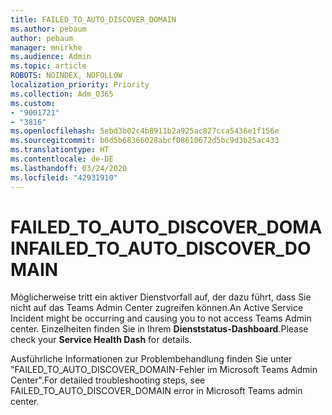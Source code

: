 ```yaml
---
title: FAILED_TO_AUTO_DISCOVER_DOMAIN
ms.author: pebaum
author: pebaum
manager: mnirkhe
ms.audience: Admin
ms.topic: article
ROBOTS: NOINDEX, NOFOLLOW
localization_priority: Priority
ms.collection: Adm_O365
ms.custom:
- "9001721"
- "3816"
ms.openlocfilehash: 5ebd3b02c4b8911b2a925ac827cca5436e1f156e
ms.sourcegitcommit: b0d5b68366028abcf08610672d5bc9d3b25ac433
ms.translationtype: HT
ms.contentlocale: de-DE
ms.lasthandoff: 03/24/2020
ms.locfileid: "42931910"
---
```

# <a name="failed_to_auto_discover_domain"></a><span data-ttu-id="66dab-102">FAILED_TO_AUTO_DISCOVER_DOMAIN</span><span class="sxs-lookup"><span data-stu-id="66dab-102">FAILED_TO_AUTO_DISCOVER_DOMAIN</span></span>

<span data-ttu-id="66dab-103">Möglicherweise tritt ein aktiver Dienstvorfall auf, der dazu führt, dass Sie nicht auf das Teams Admin Center zugreifen können.</span><span class="sxs-lookup"><span data-stu-id="66dab-103">An Active Service Incident might be occurring and causing you to not access Teams Admin center.</span></span> <span data-ttu-id="66dab-104">Einzelheiten finden Sie in Ihrem **Dienststatus-Dashboard**.</span><span class="sxs-lookup"><span data-stu-id="66dab-104">Please check your **Service Health Dash** for details.</span></span>

<span data-ttu-id="66dab-105">Ausführliche Informationen zur Problembehandlung finden Sie unter "FAILED_TO_AUTO_DISCOVER_DOMAIN-Fehler im Microsoft Teams Admin Center".</span><span class="sxs-lookup"><span data-stu-id="66dab-105">For detailed troubleshooting steps, see FAILED_TO_AUTO_DISCOVER_DOMAIN error in Microsoft Teams admin center.</span></span>
